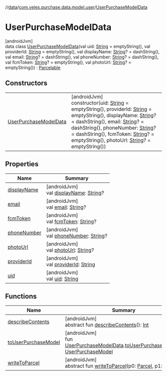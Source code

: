 //[data](../../../index.md)/[com.veles.purchase.data.model.user](../index.md)/[UserPurchaseModelData](index.md)

# UserPurchaseModelData

[androidJvm]\
data class [UserPurchaseModelData](index.md)(val uid: [String](https://kotlinlang.org/api/latest/jvm/stdlib/kotlin/-string/index.html) = emptyString(), val providerId: [String](https://kotlinlang.org/api/latest/jvm/stdlib/kotlin/-string/index.html) = emptyString(), val displayName: [String](https://kotlinlang.org/api/latest/jvm/stdlib/kotlin/-string/index.html)? = dashString(), val email: [String](https://kotlinlang.org/api/latest/jvm/stdlib/kotlin/-string/index.html)? = dashString(), val phoneNumber: [String](https://kotlinlang.org/api/latest/jvm/stdlib/kotlin/-string/index.html)? = dashString(), val fcmToken: [String](https://kotlinlang.org/api/latest/jvm/stdlib/kotlin/-string/index.html)? = emptyString(), val photoUrl: [String](https://kotlinlang.org/api/latest/jvm/stdlib/kotlin/-string/index.html)? = emptyString()) : [Parcelable](https://developer.android.com/reference/kotlin/android/os/Parcelable.html)

## Constructors

| | |
|---|---|
| [UserPurchaseModelData](-user-purchase-model-data.md) | [androidJvm]<br>constructor(uid: [String](https://kotlinlang.org/api/latest/jvm/stdlib/kotlin/-string/index.html) = emptyString(), providerId: [String](https://kotlinlang.org/api/latest/jvm/stdlib/kotlin/-string/index.html) = emptyString(), displayName: [String](https://kotlinlang.org/api/latest/jvm/stdlib/kotlin/-string/index.html)? = dashString(), email: [String](https://kotlinlang.org/api/latest/jvm/stdlib/kotlin/-string/index.html)? = dashString(), phoneNumber: [String](https://kotlinlang.org/api/latest/jvm/stdlib/kotlin/-string/index.html)? = dashString(), fcmToken: [String](https://kotlinlang.org/api/latest/jvm/stdlib/kotlin/-string/index.html)? = emptyString(), photoUrl: [String](https://kotlinlang.org/api/latest/jvm/stdlib/kotlin/-string/index.html)? = emptyString()) |

## Properties

| Name | Summary |
|---|---|
| [displayName](display-name.md) | [androidJvm]<br>val [displayName](display-name.md): [String](https://kotlinlang.org/api/latest/jvm/stdlib/kotlin/-string/index.html)? |
| [email](email.md) | [androidJvm]<br>val [email](email.md): [String](https://kotlinlang.org/api/latest/jvm/stdlib/kotlin/-string/index.html)? |
| [fcmToken](fcm-token.md) | [androidJvm]<br>val [fcmToken](fcm-token.md): [String](https://kotlinlang.org/api/latest/jvm/stdlib/kotlin/-string/index.html)? |
| [phoneNumber](phone-number.md) | [androidJvm]<br>val [phoneNumber](phone-number.md): [String](https://kotlinlang.org/api/latest/jvm/stdlib/kotlin/-string/index.html)? |
| [photoUrl](photo-url.md) | [androidJvm]<br>val [photoUrl](photo-url.md): [String](https://kotlinlang.org/api/latest/jvm/stdlib/kotlin/-string/index.html)? |
| [providerId](provider-id.md) | [androidJvm]<br>val [providerId](provider-id.md): [String](https://kotlinlang.org/api/latest/jvm/stdlib/kotlin/-string/index.html) |
| [uid](uid.md) | [androidJvm]<br>val [uid](uid.md): [String](https://kotlinlang.org/api/latest/jvm/stdlib/kotlin/-string/index.html) |

## Functions

| Name | Summary |
|---|---|
| [describeContents](../../com.veles.purchase.data.room.table/-sku-photo-entity/index.md#-1578325224%2FFunctions%2F-70787932) | [androidJvm]<br>abstract fun [describeContents](../../com.veles.purchase.data.room.table/-sku-photo-entity/index.md#-1578325224%2FFunctions%2F-70787932)(): [Int](https://kotlinlang.org/api/latest/jvm/stdlib/kotlin/-int/index.html) |
| [toUserPurchaseModel](../to-user-purchase-model.md) | [androidJvm]<br>fun [UserPurchaseModelData](index.md).[toUserPurchaseModel](../to-user-purchase-model.md)(): [UserPurchaseModel](../../../../domain/domain/com.veles.purchase.domain.model.user/-user-purchase-model/index.md) |
| [writeToParcel](../../com.veles.purchase.data.room.table/-sku-photo-entity/index.md#-1754457655%2FFunctions%2F-70787932) | [androidJvm]<br>abstract fun [writeToParcel](../../com.veles.purchase.data.room.table/-sku-photo-entity/index.md#-1754457655%2FFunctions%2F-70787932)(p0: [Parcel](https://developer.android.com/reference/kotlin/android/os/Parcel.html), p1: [Int](https://kotlinlang.org/api/latest/jvm/stdlib/kotlin/-int/index.html)) |
